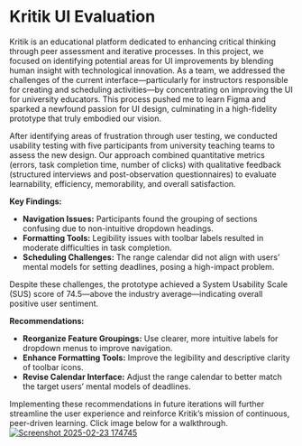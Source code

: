 # Kritik UI Evaluation

Kritik is an educational platform dedicated to enhancing critical thinking through peer assessment and iterative processes. In this project, we focused on identifying potential areas for UI improvements by blending human insight with technological innovation. As a team, we addressed the challenges of the current interface—particularly for instructors responsible for creating and scheduling activities—by concentrating on improving the UI for university educators. This process pushed me to learn Figma and sparked a newfound passion for UI design, culminating in a high-fidelity prototype that truly embodied our vision.

After identifying areas of frustration through user testing, we conducted usability testing with five participants from university teaching teams to assess the new design. Our approach combined quantitative metrics (errors, task completion time, number of clicks) with qualitative feedback (structured interviews and post-observation questionnaires) to evaluate learnability, efficiency, memorability, and overall satisfaction.

**Key Findings:**  
- **Navigation Issues:** Participants found the grouping of sections confusing due to non-intuitive dropdown headings.  
- **Formatting Tools:** Legibility issues with toolbar labels resulted in moderate difficulties in task completion.  
- **Scheduling Challenges:** The range calendar did not align with users’ mental models for setting deadlines, posing a high-impact problem.

Despite these challenges, the prototype achieved a System Usability Scale (SUS) score of 74.5—above the industry average—indicating overall positive user sentiment.

**Recommendations:**  
- **Reorganize Feature Groupings:** Use clearer, more intuitive labels for dropdown menus to improve navigation.  
- **Enhance Formatting Tools:** Improve the legibility and descriptive clarity of toolbar icons.  
- **Revise Calendar Interface:** Adjust the range calendar to better match the target users’ mental models of deadlines.

Implementing these recommendations in future iterations will further streamline the user experience and reinforce Kritik’s mission of continuous, peer-driven learning. Click image below for a walkthrough.
[![Screenshot 2025-02-23 174745](https://github.com/user-attachments/assets/b3335476-9cb9-4f6a-a565-40a38e96cf4a)](https://www.figma.com/proto/0q2M65VggDsyFdG6uOAn0O/Prototype?node-id=0-1&t=T16SmTZYLmOk7q4b-1)
